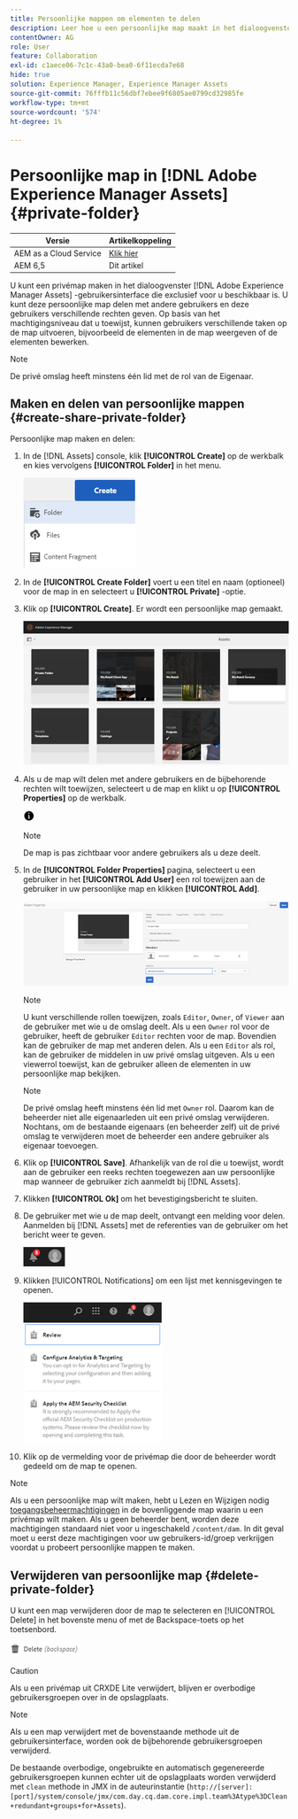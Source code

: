 ```yaml
---
title: Persoonlijke mappen om elementen te delen
description: Leer hoe u een persoonlijke map maakt in het dialoogvenster [!DNL Adobe Experience Manager Assets] en deelt het met andere gebruikers en wijst verschillende voorrechten aan hen toe.
contentOwner: AG
role: User
feature: Collaboration
exl-id: c1aece06-7c1c-43a0-bea0-6f11ecda7e68
hide: true
solution: Experience Manager, Experience Manager Assets
source-git-commit: 76fffb11c56dbf7ebee9f6805ae0799cd32985fe
workflow-type: tm+mt
source-wordcount: '574'
ht-degree: 1%

---
```


# Persoonlijke map in [!DNL Adobe Experience Manager Assets] {#private-folder}

| Versie | Artikelkoppeling |
| -------- | ---------------------------- |
| AEM as a Cloud Service | [Klik hier](https://experienceleague.adobe.com/docs/experience-manager-cloud-service/content/assets/manage/private-folder.html?lang=en) |
| AEM 6,5 | Dit artikel |

U kunt een privémap maken in het dialoogvenster [!DNL Adobe Experience Manager Assets] -gebruikersinterface die exclusief voor u beschikbaar is. U kunt deze persoonlijke map delen met andere gebruikers en deze gebruikers verschillende rechten geven. Op basis van het machtigingsniveau dat u toewijst, kunnen gebruikers verschillende taken op de map uitvoeren, bijvoorbeeld de elementen in de map weergeven of de elementen bewerken.

>[!NOTE]
>
>De privé omslag heeft minstens één lid met de rol van de Eigenaar.

## Maken en delen van persoonlijke mappen {#create-share-private-folder}

Persoonlijke map maken en delen:

1. In de [!DNL Assets] console, klik **[!UICONTROL Create]** op de werkbalk en kies vervolgens **[!UICONTROL Folder]** in het menu.

   ![Map met elementen maken](assets/Create-folder.png)

1. In de **[!UICONTROL Create Folder]** voert u een titel en naam (optioneel) voor de map in en selecteert u **[!UICONTROL Private]** -optie.

1. Klik op **[!UICONTROL Create]**. Er wordt een persoonlijke map gemaakt.

   ![chlimage_1-413](assets/chlimage_1-413.png)

1. Als u de map wilt delen met andere gebruikers en de bijbehorende rechten wilt toewijzen, selecteert u de map en klikt u op **[!UICONTROL Properties]** op de werkbalk.

   ![info, optie](assets/do-not-localize/info-circle-icon.png)

   >[!NOTE]
   >
   >De map is pas zichtbaar voor andere gebruikers als u deze deelt.

1. In de **[!UICONTROL Folder Properties]** pagina, selecteert u een gebruiker in het **[!UICONTROL Add User]** een rol toewijzen aan de gebruiker in uw persoonlijke map en klikken **[!UICONTROL Add]**.

   ![chlimage_1-415](assets/chlimage_1-415.png)

   >[!NOTE]
   >
   >U kunt verschillende rollen toewijzen, zoals `Editor`, `Owner`, of `Viewer` aan de gebruiker met wie u de omslag deelt. Als u een `Owner` rol voor de gebruiker, heeft de gebruiker `Editor` rechten voor de map. Bovendien kan de gebruiker de map met anderen delen. Als u een `Editor` als rol, kan de gebruiker de middelen in uw privé omslag uitgeven. Als u een viewerrol toewijst, kan de gebruiker alleen de elementen in uw persoonlijke map bekijken.

   >[!NOTE]
   >
   >De privé omslag heeft minstens één lid met `Owner` rol. Daarom kan de beheerder niet alle eigenaarleden uit een privé omslag verwijderen. Nochtans, om de bestaande eigenaars (en beheerder zelf) uit de privé omslag te verwijderen moet de beheerder een andere gebruiker als eigenaar toevoegen.

1. Klik op **[!UICONTROL Save]**. Afhankelijk van de rol die u toewijst, wordt aan de gebruiker een reeks rechten toegewezen aan uw persoonlijke map wanneer de gebruiker zich aanmeldt bij [!DNL Assets].
1. Klikken **[!UICONTROL Ok]** om het bevestigingsbericht te sluiten.
1. De gebruiker met wie u de map deelt, ontvangt een melding voor delen. Aanmelden bij [!DNL Assets] met de referenties van de gebruiker om het bericht weer te geven.

   ![chlimage_1-416](assets/chlimage_1-416.png)

1. Klikken [!UICONTROL Notifications] om een lijst met kennisgevingen te openen.

   ![Lijst van kennisgevingen](assets/Assets-Notification.png)

1. Klik op de vermelding voor de privémap die door de beheerder wordt gedeeld om de map te openen.

>[!NOTE]
>
>Als u een persoonlijke map wilt maken, hebt u Lezen en Wijzigen nodig [toegangsbeheermachtigingen](/help/sites-administering/security.md#permissions-in-aem) in de bovenliggende map waarin u een privémap wilt maken. Als u geen beheerder bent, worden deze machtigingen standaard niet voor u ingeschakeld `/content/dam`. In dit geval moet u eerst deze machtigingen voor uw gebruikers-id/groep verkrijgen voordat u probeert persoonlijke mappen te maken.

## Verwijderen van persoonlijke map {#delete-private-folder}

U kunt een map verwijderen door de map te selecteren en [!UICONTROL Delete] in het bovenste menu of met de Backspace-toets op het toetsenbord.

![Optie verwijderen in bovenste menu](assets/delete-option.png)

>[!CAUTION]
>
>Als u een privémap uit CRXDE Lite verwijdert, blijven er overbodige gebruikersgroepen over in de opslagplaats.

>[!NOTE]
>
>Als u een map verwijdert met de bovenstaande methode uit de gebruikersinterface, worden ook de bijbehorende gebruikersgroepen verwijderd.
>
>De bestaande overbodige, ongebruikte en automatisch gegenereerde gebruikersgroepen kunnen echter uit de opslagplaats worden verwijderd met `clean` methode in JMX in de auteurinstantie (`http://[server]:[port]/system/console/jmx/com.day.cq.dam.core.impl.team%3Atype%3DClean+redundant+groups+for+Assets`).
